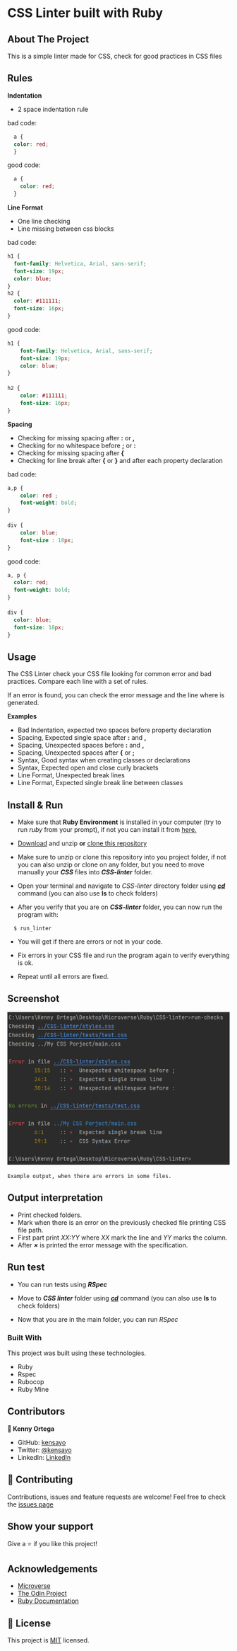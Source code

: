 # CSS Linter built with Ruby

<!-- ABOUT THE PROJECT -->
## About The Project

This is a simple linter made for CSS, check for good practices in CSS files

## Rules

**Indentation**
* 2 space indentation rule

bad code:
```css
  a {
  color: red;
  }
```

good code:
```css
  a {
    color: red;
  }
```

**Line Format**
* One line checking
* Line missing between css blocks

bad code:
```css
h1 {
  font-family: Helvetica, Arial, sans-serif;
  font-size: 19px;
  color: blue;  
}
h2 {
  color: #111111;
  font-size: 16px;
}
```

good code:
```css
h1 {
    font-family: Helvetica, Arial, sans-serif;
    font-size: 19px;
    color: blue;
}

h2 {
    color: #111111;
    font-size: 16px;
}
```

**Spacing**
* Checking for missing spacing after **:** or **,**
* Checking for no whitespace before  **;** or **:**
* Checking for missing spacing after **{**
* Checking for line break after **{** or **}** and after each property declaration

bad code:

```css
a,p {
    color: red ;
    font-weight: bold;
}

div {
    color: blue;
    font-size : 18px;
}
```

good code:
```css
a, p {
  color: red;
  font-weight: bold;
}

div {
  color: blue;
  font-size: 18px;
} 
```

## Usage

The CSS Linter check your CSS file looking for common error and bad practices. Compare each line with a set of rules.

If an error is found, you can check the error message and the line where is generated.


**Examples**
- Bad Indentation, expected two spaces before property declaration
- Spacing, Expected single space after **:** and **,**
- Spacing, Unexpected spaces before **:** and **,**
- Spacing, Unexpected spaces after **{** or **;**
- Syntax, Good syntax when creating classes or declarations
- Syntax, Expected open and close curly brackets
- Line Format, Unexpected break lines
- Line Format, Expected single break line between classes

## Install & Run

* Make sure that **Ruby Environment** is installed in your computer (try to run _ruby_ from your prompt), if not you can install it from [here.](https://www.ruby-lang.org/en/downloads/)
  
* [Download](https://github.com/kensayo/CSS-linter/archive/refs/heads/develop.zip) and unzip **or** [clone this repository](https://docs.github.com/es/github/creating-cloning-and-archiving-repositories/cloning-a-repository)

* Make sure to unzip or clone this repository into you project folder, if not you can also unzip or clone on any folder, but you need to move manually your _**CSS**_ files into _**CSS-linter**_ folder.

* Open your terminal and navigate to _CSS-linter_ directory folder using [_**cd**_](https://www.google.com/search?q=how+to+use+cd+command&oq=how+to+use+cd) command (you can also use **ls** to check folders)

* After you verify that you are on _**CSS-linter**_ folder, you can now run the program with:
```
  $ run_linter
```
* You will get if there are errors or not in your code. 

* Fix errors in your CSS file and run the program again to verify everything is ok.

* Repeat until all errors are fixed. 

## Screenshot

![Screenshot](img/screenshot.png)
```
Example output, when there are errors in some files.
```

## Output interpretation

* Print checked folders.
* Mark when there is an error on the previously checked file printing CSS file path.
* First part print _XX:YY_ where _XX_ mark the line and _YY_ marks the column.
* After _**×**_ is printed the error message with the specification.

## Run test

* You can run tests using _**RSpec**_

* Move to _**CSS linter**_ folder using [_**cd**_](https://www.google.com/search?q=how+to+use+cd+command&oq=how+to+use+cd) command (you can also use **ls** to check folders)

* Now that you are in the main folder, you can run _RSpec_ 

### Built With
This project was built using these technologies.
* Ruby
* Rspec
* Rubocop
* Ruby Mine

## Contributors

**👤 Kenny Ortega**

- GitHub: [kensayo](https://github.com/kensayo)
- Twitter: [@kensayo](https://twitter.com/kensayo)
- LinkedIn: [LinkedIn](https://www.linkedin.com/in/kenny-ortega-3580aa33/)

## :handshake: Contributing
Contributions, issues and feature requests are welcome!
Feel free to check the [issues page](https://github.com/kensayo/CSS-linter/issues)

## Show your support
Give a :star: if you like this project!


<!-- ACKNOWLEDGEMENTS -->
## Acknowledgements
* [Microverse](https://www.microverse.org/)
* [The Odin Project](https://www.theodinproject.com/)
* [Ruby Documentation](https://www.ruby-lang.org/en/documentation/)

## 📝 License

This project is [MIT](https://opensource.org/licenses/MIT) licensed.
